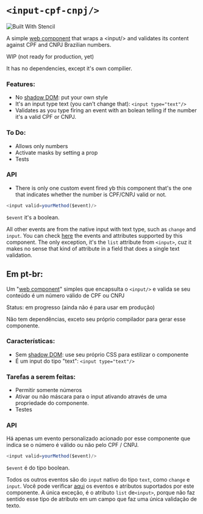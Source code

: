 # `<input-cpf-cnpj/> `

![Built With Stencil](https://img.shields.io/badge/-Built%20With%20Stencil-16161d.svg?logo=data%3Aimage%2Fsvg%2Bxml%3Bbase64%2CPD94bWwgdmVyc2lvbj0iMS4wIiBlbmNvZGluZz0idXRmLTgiPz4KPCEtLSBHZW5lcmF0b3I6IEFkb2JlIElsbHVzdHJhdG9yIDE5LjIuMSwgU1ZHIEV4cG9ydCBQbHVnLUluIC4gU1ZHIFZlcnNpb246IDYuMDAgQnVpbGQgMCkgIC0tPgo8c3ZnIHZlcnNpb249IjEuMSIgaWQ9IkxheWVyXzEiIHhtbG5zPSJodHRwOi8vd3d3LnczLm9yZy8yMDAwL3N2ZyIgeG1sbnM6eGxpbms9Imh0dHA6Ly93d3cudzMub3JnLzE5OTkveGxpbmsiIHg9IjBweCIgeT0iMHB4IgoJIHZpZXdCb3g9IjAgMCA1MTIgNTEyIiBzdHlsZT0iZW5hYmxlLWJhY2tncm91bmQ6bmV3IDAgMCA1MTIgNTEyOyIgeG1sOnNwYWNlPSJwcmVzZXJ2ZSI%2BCjxzdHlsZSB0eXBlPSJ0ZXh0L2NzcyI%2BCgkuc3Qwe2ZpbGw6I0ZGRkZGRjt9Cjwvc3R5bGU%2BCjxwYXRoIGNsYXNzPSJzdDAiIGQ9Ik00MjQuNywzNzMuOWMwLDM3LjYtNTUuMSw2OC42LTkyLjcsNjguNkgxODAuNGMtMzcuOSwwLTkyLjctMzAuNy05Mi43LTY4LjZ2LTMuNmgzMzYuOVYzNzMuOXoiLz4KPHBhdGggY2xhc3M9InN0MCIgZD0iTTQyNC43LDI5Mi4xSDE4MC40Yy0zNy42LDAtOTIuNy0zMS05Mi43LTY4LjZ2LTMuNkgzMzJjMzcuNiwwLDkyLjcsMzEsOTIuNyw2OC42VjI5Mi4xeiIvPgo8cGF0aCBjbGFzcz0ic3QwIiBkPSJNNDI0LjcsMTQxLjdIODcuN3YtMy42YzAtMzcuNiw1NC44LTY4LjYsOTIuNy02OC42SDMzMmMzNy45LDAsOTIuNywzMC43LDkyLjcsNjguNlYxNDEuN3oiLz4KPC9zdmc%2BCg%3D%3D&colorA=16161d&style=flat-square)

A simple [web component](https://developer.mozilla.org/en-US/docs/Web/Web_Components) that wraps a &lt;input/> and validates its content against CPF and CNPJ Brazilian numbers. 

WIP (not ready for production, yet)

It has no dependencies, except it's own compilier. 

### Features:
- No [shadow DOM](https://developer.mozilla.org/en-US/docs/Web/Web_Components/Using_shadow_DOM): put your own style
- It's an input type text (you can't change that): `<input type="text"/>`
- Validates as you type firing an event with an bolean telling if the number it's a valid CPF or CNPJ.

### To Do:
- Allows only numbers
- Activate masks by setting a prop
- Tests

### API
- There is only one custom event fired yb this component that's the one that indicates whether the number is CPF/CNPJ valid or not. 
``` typescript
<input valid=yourMethod($event)/>
```
`$event` it's a boolean. 

All other events are from the native input with text type, such as `change` and `input`. You can check [here](https://developer.mozilla.org/en-US/docs/Web/HTML/Element/input/text) the events and attributes supported by this component. The only exception, it's the `list` attribute from `<input>`, cuz it makes no sense that kind of attribute in a field that does a single text validation. 

## Em pt-br:

Um "[web component](https://developer.mozilla.org/en-US/docs/Web/Web_Components)" simples que encapsulta o `<input/>` e valida se seu conteúdo é um número válido de CPF ou CNPJ

Status: em progresso (ainda não é para usar em produção)

Não tem dependências, exceto seu próprio compilador para gerar esse componente. 

### Características:
- Sem [shadow DOM](https://developer.mozilla.org/en-US/docs/Web/Web_Components/Using_shadow_DOM): use seu próprio CSS para estilizar o componente
- É um input do tipo "text": `<input type="text"/>`

### Tarefas a serem feitas:
- Permitir somente números
- Ativar ou não máscara para o input ativando através de uma propriedade do componente. 
- Testes

### API
Há apenas um evento personalizado acionado por esse componente que indica se o número é válido ou não pelo CPF / CNPJ.
``` typescript
<input valid=yourMethod($event)/>
```
`$event` é do tipo boolean. 

Todos os outros eventos são do `input` nativo do tipo `text`, como `change` e` input`. Você pode verificar [aqui](https://developer.mozilla.org/en-US/docs/Web/HTML/Element/input/text) os eventos e atributos suportados por este componente. A única exceção, é o atributo `list` de` <input> `, porque não faz sentido esse tipo de atributo em um campo que faz uma única validação de texto.